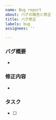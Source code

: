 ```yaml
---
name: Bug report
about: バグの報告と修正
title: バグ修正
labels: bug
assignees: ''

---
```


### バグ概要

- 

### 修正内容

- 

### タスク

- [ ]
